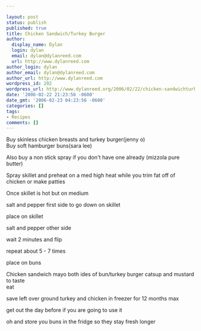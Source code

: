 ```yaml
---

layout: post
status: publish
published: true
title: Chicken Sandwich/Turkey Burger
author:
  display_name: Dylan
  login: dylan
  email: dylan@dylanreed.com
  url: http://www.dylanreed.com
author_login: dylan
author_email: dylan@dylanreed.com
author_url: http://www.dylanreed.com
wordpress_id: 202
wordpress_url: http://www.dylanreed.org/2006/02/22/chicken-sandwichturkey-burger/
date: '2006-02-22 21:23:56 -0600'
date_gmt: '2006-02-23 04:23:56 -0600'
categories: []
tags:
- Recipes
comments: []
---
```


Buy skinless chicken breasts and turkey burger(jenny o)  
Buy soft hamburger buns(sara lee)

Also buy a non stick spray if you don't have one already (mizzola pure butter)

Spray skillet and preheat on a med high heat while you trim fat off of chicken or make patties

Once skillet is hot but on medium

salt and pepper first side to go down on skillet

place on skillet

salt and pepper other side

wait 2 minutes and flip

repeat about 5 - 7 times

place on buns

Chicken sandwich mayo both ides of bun/turkey burger catsup and mustard to taste  
eat

save left over ground turkey and chicken in freezer for 12 months max

get out the day before if you are going to use it

oh and store you buns in the fridge so they stay fresh longer
